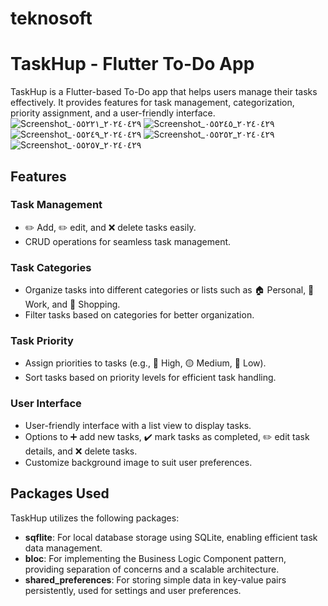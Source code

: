 # teknosoft

# TaskHup - Flutter To-Do App

TaskHup is a Flutter-based To-Do app that helps users manage their tasks effectively. It provides features for task management, categorization, priority assignment, and a user-friendly interface.
![Screenshot_٢٠٢٤٠٤٢٩_٠٥٥٢٢١](https://github.com/nrmeenmohamed/TEKNOSOFT/assets/128254998/d2068ca3-bf07-4e9a-b8c8-4fb3903d6601)
![Screenshot_٢٠٢٤٠٤٢٩_٠٥٥٢٤٥](https://github.com/nrmeenmohamed/TEKNOSOFT/assets/128254998/739823ce-605a-421b-9230-095c1687ff70)
![Screenshot_٢٠٢٤٠٤٢٩_٠٥٥٢٤٩](https://github.com/nrmeenmohamed/TEKNOSOFT/assets/128254998/fe407023-124d-4533-83ea-4557810b491f)
![Screenshot_٢٠٢٤٠٤٢٩_٠٥٥٢٥٢](https://github.com/nrmeenmohamed/TEKNOSOFT/assets/128254998/10a7cd8b-2fd6-4540-9339-c608a1a87c70)
![Screenshot_٢٠٢٤٠٤٢٩_٠٥٥٢٥٧](https://github.com/nrmeenmohamed/TEKNOSOFT/assets/128254998/099fe91d-7efd-4c5e-adf0-ae20140ab4c0)



## Features

### Task Management
- ✏️ Add, ✏️ edit, and ❌ delete tasks easily.
- CRUD operations for seamless task management.

### Task Categories
- Organize tasks into different categories or lists such as 🏠 Personal, 🏢 Work, and 🛒 Shopping.
- Filter tasks based on categories for better organization.

### Task Priority
- Assign priorities to tasks (e.g., 🔴 High, 🟡 Medium, 🔵 Low).
- Sort tasks based on priority levels for efficient task handling.

### User Interface
- User-friendly interface with a list view to display tasks.
- Options to ➕ add new tasks, ✔️ mark tasks as completed, ✏️ edit task details, and ❌ delete tasks.
- Customize background image to suit user preferences.

## Packages Used

TaskHup utilizes the following packages:

- **sqflite**: For local database storage using SQLite, enabling efficient task data management.
- **bloc**: For implementing the Business Logic Component pattern, providing separation of concerns and a scalable architecture.
- **shared_preferences**: For storing simple data in key-value pairs persistently, used for settings and user preferences.
